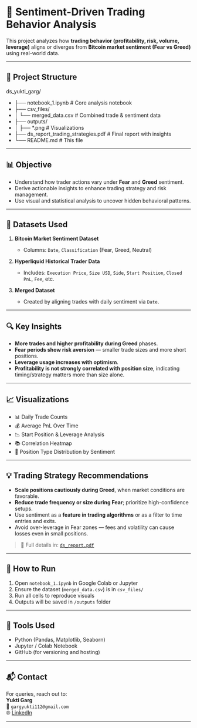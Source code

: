 # 🧠 Sentiment-Driven Trading Behavior Analysis

This project analyzes how **trading behavior (profitability, risk, volume, leverage)** aligns or diverges from **Bitcoin market sentiment (Fear vs Greed)** using real-world data.

---

## 📁 Project Structure

ds_yukti_garg/
- ├── notebook_1.ipynb # Core analysis notebook
- ├── csv_files/
- │ └── merged_data.csv # Combined trade & sentiment data
- ├── outputs/
- │ ├── *.png # Visualizations
- ├── ds_report_trading_strategies.pdf # Final report with insights
- └── README.md # This file


---

## 📊 Objective

- Understand how trader actions vary under **Fear** and **Greed** sentiment.
- Derive actionable insights to enhance trading strategy and risk management.
- Use visual and statistical analysis to uncover hidden behavioral patterns.

---

## 📂 Datasets Used

1. **Bitcoin Market Sentiment Dataset**  
   - Columns: `Date`, `Classification` (Fear, Greed, Neutral)

2. **Hyperliquid Historical Trader Data**  
   - Includes: `Execution Price`, `Size USD`, `Side`, `Start Position`, `Closed PnL`, `Fee`, etc.

3. **Merged Dataset**  
   - Created by aligning trades with daily sentiment via `Date`.

---

## 🔍 Key Insights

- **More trades and higher profitability during Greed** phases.
- **Fear periods show risk aversion** — smaller trade sizes and more short positions.
- **Leverage usage increases with optimism**.
- **Profitability is not strongly correlated with position size**, indicating timing/strategy matters more than size alone.

---

## 📈 Visualizations

- 📊 Daily Trade Counts
- 💰 Average PnL Over Time
- 📉 Start Position & Leverage Analysis
- 📚 Correlation Heatmap
- 🎯 Position Type Distribution by Sentiment

---

## 💡 Trading Strategy Recommendations

- **Scale positions cautiously during Greed**, when market conditions are favorable.
- **Reduce trade frequency or size during Fear**; prioritize high-confidence setups.
- Use sentiment as a **feature in trading algorithms** or as a filter to time entries and exits.
- Avoid over-leverage in Fear zones — fees and volatility can cause losses even in small positions.

> 🔄 Full details in: [`ds_report.pdf`](./ds_report.pdf)

---

## 🚀 How to Run

1. Open `notebook_1.ipynb` in Google Colab or Jupyter
2. Ensure the dataset (`merged_data.csv`) is in `csv_files/`
3. Run all cells to reproduce visuals
4. Outputs will be saved in `/outputs` folder

---

## 📌 Tools Used

- Python (Pandas, Matplotlib, Seaborn)
- Jupyter / Colab Notebook
- GitHub (for versioning and hosting)

---

## 📬 Contact

For queries, reach out to:  
**Yukti Garg**  
📧 `gargyukti112@gmail.com`  
🌐 [LinkedIn]([https://www.linkedin.com/in/yukti-garg-8397b4218/])

---

